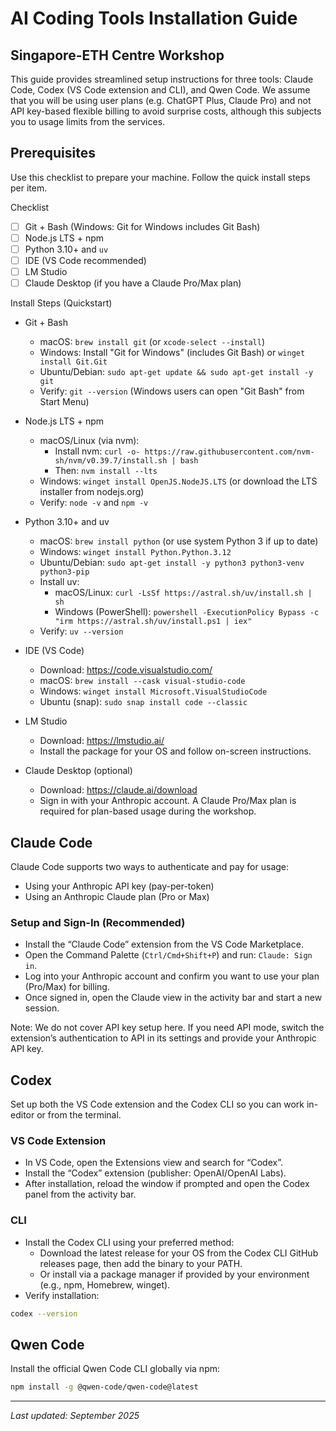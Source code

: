 # AI Coding Tools Installation Guide
## Singapore-ETH Centre Workshop

This guide provides streamlined setup instructions for three tools: Claude Code, Codex (VS Code extension and CLI), and Qwen Code. We assume that you will be using user plans (e.g. ChatGPT Plus, Claude Pro) and not API key-based flexible billing to avoid surprise costs, although this subjects you to usage limits from the services.

## Prerequisites

Use this checklist to prepare your machine. Follow the quick install steps per item.

Checklist
- [ ] Git + Bash (Windows: Git for Windows includes Git Bash)
- [ ] Node.js LTS + npm
- [ ] Python 3.10+ and `uv`
- [ ] IDE (VS Code recommended)
- [ ] LM Studio
- [ ] Claude Desktop (if you have a Claude Pro/Max plan)

Install Steps (Quickstart)
- Git + Bash
  - macOS: `brew install git` (or `xcode-select --install`)
  - Windows: Install "Git for Windows" (includes Git Bash) or `winget install Git.Git`
  - Ubuntu/Debian: `sudo apt-get update && sudo apt-get install -y git`
  - Verify: `git --version` (Windows users can open "Git Bash" from Start Menu)

- Node.js LTS + npm
  - macOS/Linux (via nvm):
    - Install nvm: `curl -o- https://raw.githubusercontent.com/nvm-sh/nvm/v0.39.7/install.sh | bash`
    - Then: `nvm install --lts`
  - Windows: `winget install OpenJS.NodeJS.LTS` (or download the LTS installer from nodejs.org)
  - Verify: `node -v` and `npm -v`

- Python 3.10+ and uv
  - macOS: `brew install python` (or use system Python 3 if up to date)
  - Windows: `winget install Python.Python.3.12`
  - Ubuntu/Debian: `sudo apt-get install -y python3 python3-venv python3-pip`
  - Install uv:
    - macOS/Linux: `curl -LsSf https://astral.sh/uv/install.sh | sh`
    - Windows (PowerShell): `powershell -ExecutionPolicy Bypass -c "irm https://astral.sh/uv/install.ps1 | iex"`
  - Verify: `uv --version`

- IDE (VS Code)
  - Download: https://code.visualstudio.com/
  - macOS: `brew install --cask visual-studio-code`
  - Windows: `winget install Microsoft.VisualStudioCode`
  - Ubuntu (snap): `sudo snap install code --classic`

- LM Studio
  - Download: https://lmstudio.ai/
  - Install the package for your OS and follow on-screen instructions.

- Claude Desktop (optional)
  - Download: https://claude.ai/download
  - Sign in with your Anthropic account. A Claude Pro/Max plan is required for plan-based usage during the workshop.

## Claude Code

Claude Code supports two ways to authenticate and pay for usage:
- Using your Anthropic API key (pay-per-token)
- Using an Anthropic Claude plan (Pro or Max)

### Setup and Sign-In (Recommended)
- Install the “Claude Code” extension from the VS Code Marketplace.
- Open the Command Palette (`Ctrl/Cmd+Shift+P`) and run: `Claude: Sign in`.
- Log into your Anthropic account and confirm you want to use your plan (Pro/Max) for billing.
- Once signed in, open the Claude view in the activity bar and start a new session.

Note: We do not cover API key setup here. If you need API mode, switch the extension’s authentication to API in its settings and provide your Anthropic API key.

## Codex

Set up both the VS Code extension and the Codex CLI so you can work in-editor or from the terminal.

### VS Code Extension
- In VS Code, open the Extensions view and search for “Codex”.
- Install the “Codex” extension (publisher: OpenAI/OpenAI Labs). 
- After installation, reload the window if prompted and open the Codex panel from the activity bar.

### CLI
- Install the Codex CLI using your preferred method:
  - Download the latest release for your OS from the Codex CLI GitHub releases page, then add the binary to your PATH.
  - Or install via a package manager if provided by your environment (e.g., npm, Homebrew, winget).
- Verify installation:
```bash
codex --version
```

## Qwen Code

Install the official Qwen Code CLI globally via npm:
```bash
npm install -g @qwen-code/qwen-code@latest
```

---

*Last updated: September 2025*
